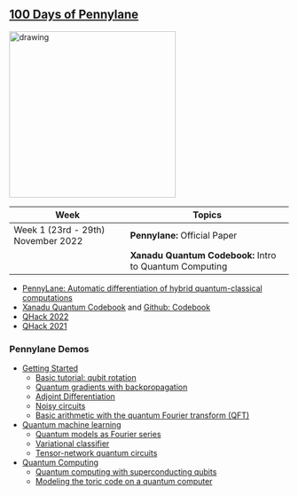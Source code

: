 ## [100 Days of Pennylane](https://pennylane.ai/)

<img src="https://github.com/anonymousr007/100-Days-of-Pennylane/blob/main/pennylane_stacked.png" alt="drawing" width="300"/>

| Week                               | Topics | 
| ---------------------------------- | ------ |
| Week 1 (23rd - 29th) November 2022 | **Pennylane:** Official Paper |
|                                    | **Xanadu Quantum Codebook:** Intro to Quantum Computing |

- [PennyLane: Automatic differentiation of hybrid quantum-classical computations](https://arxiv.org/abs/1811.04968)
- [Xanadu Quantum Codebook](https://codebook.xanadu.ai/) and [Github: Codebook](https://github.com/XanaduAI/Xanadu-Quantum-Codebook)
- [QHack 2022](https://github.com/XanaduAI/QHack)
- [QHack 2021](https://github.com/XanaduAI/QHack2021)

### Pennylane Demos 

- [Getting Started](https://pennylane.ai/qml/demos_getting-started.html)
  - [Basic tutorial: qubit rotation](https://pennylane.ai/qml/demos/tutorial_qubit_rotation.html)
  - [Quantum gradients with backpropagation](https://pennylane.ai/qml/demos/tutorial_backprop.html)
  - [Adjoint Differentiation](https://pennylane.ai/qml/demos/tutorial_adjoint_diff.html)
  - [Noisy circuits](https://pennylane.ai/qml/demos/tutorial_noisy_circuits.html)
  - [Basic arithmetic with the quantum Fourier transform (QFT)](https://pennylane.ai/qml/demos/tutorial_qft_arithmetics.html)
- [Quantum machine learning](https://pennylane.ai/qml/demos_qml.html)
  - [Quantum models as Fourier series](https://pennylane.ai/qml/demos/tutorial_expressivity_fourier_series.html)
  - [Variational classifier](https://pennylane.ai/qml/demos/tutorial_variational_classifier.html)
  - [Tensor-network quantum circuits](https://pennylane.ai/qml/demos/tutorial_tn_circuits.html)
- [Quantum Computing](https://pennylane.ai/qml/demos_quantum-computing.html)
  - [Quantum computing with superconducting qubits](https://pennylane.ai/qml/demos/tutorial_sc_qubits.html)
  - [Modeling the toric code on a quantum computer](https://pennylane.ai/qml/demos/tutorial_toric_code.html)


